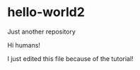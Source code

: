 # hello-world2
Just another repository

Hi humans!

I just edited this file because of the tutorial!
